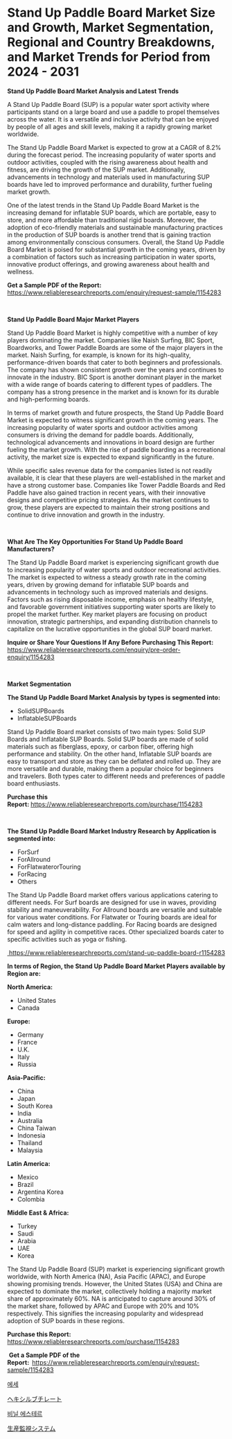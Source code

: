 <p><h1>Stand Up Paddle Board Market Size and Growth, Market Segmentation, Regional and Country Breakdowns, and Market Trends for Period from 2024 -  2031</h1></p><p><strong>Stand Up Paddle Board Market Analysis and Latest Trends</strong></p>
<p><p>A Stand Up Paddle Board (SUP) is a popular water sport activity where participants stand on a large board and use a paddle to propel themselves across the water. It is a versatile and inclusive activity that can be enjoyed by people of all ages and skill levels, making it a rapidly growing market worldwide.</p><p>The Stand Up Paddle Board Market is expected to grow at a CAGR of 8.2% during the forecast period. The increasing popularity of water sports and outdoor activities, coupled with the rising awareness about health and fitness, are driving the growth of the SUP market. Additionally, advancements in technology and materials used in manufacturing SUP boards have led to improved performance and durability, further fueling market growth.</p><p>One of the latest trends in the Stand Up Paddle Board Market is the increasing demand for inflatable SUP boards, which are portable, easy to store, and more affordable than traditional rigid boards. Moreover, the adoption of eco-friendly materials and sustainable manufacturing practices in the production of SUP boards is another trend that is gaining traction among environmentally conscious consumers. Overall, the Stand Up Paddle Board Market is poised for substantial growth in the coming years, driven by a combination of factors such as increasing participation in water sports, innovative product offerings, and growing awareness about health and wellness.</p></p>
<p><strong>Get a Sample PDF of the Report:&nbsp;</strong> <a href="https://www.reliableresearchreports.com/enquiry/request-sample/1154283">https://www.reliableresearchreports.com/enquiry/request-sample/1154283</a></p>
<p>&nbsp;</p>
<p><strong>Stand Up Paddle Board Major Market Players</strong></p>
<p><p>Stand Up Paddle Board Market is highly competitive with a number of key players dominating the market. Companies like Naish Surfing, BIC Sport, Boardworks, and Tower Paddle Boards are some of the major players in the market. Naish Surfing, for example, is known for its high-quality, performance-driven boards that cater to both beginners and professionals. The company has shown consistent growth over the years and continues to innovate in the industry. BIC Sport is another dominant player in the market with a wide range of boards catering to different types of paddlers. The company has a strong presence in the market and is known for its durable and high-performing boards.</p><p>In terms of market growth and future prospects, the Stand Up Paddle Board Market is expected to witness significant growth in the coming years. The increasing popularity of water sports and outdoor activities among consumers is driving the demand for paddle boards. Additionally, technological advancements and innovations in board design are further fueling the market growth. With the rise of paddle boarding as a recreational activity, the market size is expected to expand significantly in the future.</p><p>While specific sales revenue data for the companies listed is not readily available, it is clear that these players are well-established in the market and have a strong customer base. Companies like Tower Paddle Boards and Red Paddle have also gained traction in recent years, with their innovative designs and competitive pricing strategies. As the market continues to grow, these players are expected to maintain their strong positions and continue to drive innovation and growth in the industry.</p></p>
<p>&nbsp;</p>
<p><strong>What Are The Key Opportunities For Stand Up Paddle Board Manufacturers?</strong></p>
<p><p>The Stand Up Paddle Board market is experiencing significant growth due to increasing popularity of water sports and outdoor recreational activities. The market is expected to witness a steady growth rate in the coming years, driven by growing demand for inflatable SUP boards and advancements in technology such as improved materials and designs. Factors such as rising disposable income, emphasis on healthy lifestyle, and favorable government initiatives supporting water sports are likely to propel the market further. Key market players are focusing on product innovation, strategic partnerships, and expanding distribution channels to capitalize on the lucrative opportunities in the global SUP board market.</p></p>
<p><strong>Inquire or Share Your Questions If Any Before Purchasing This Report:</strong> <a href="https://www.reliableresearchreports.com/enquiry/pre-order-enquiry/1154283">https://www.reliableresearchreports.com/enquiry/pre-order-enquiry/1154283</a></p>
<p>&nbsp;</p>
<p><strong>Market Segmentation</strong></p>
<p><strong>The Stand Up Paddle Board Market Analysis by types is segmented into:</strong></p>
<p><ul><li>SolidSUPBoards</li><li>InflatableSUPBoards</li></ul></p>
<p><p>Stand Up Paddle Board market consists of two main types: Solid SUP Boards and Inflatable SUP Boards. Solid SUP boards are made of solid materials such as fiberglass, epoxy, or carbon fiber, offering high performance and stability. On the other hand, Inflatable SUP boards are easy to transport and store as they can be deflated and rolled up. They are more versatile and durable, making them a popular choice for beginners and travelers. Both types cater to different needs and preferences of paddle board enthusiasts.</p></p>
<p><strong>Purchase this Report:&nbsp;</strong><a href="https://www.reliableresearchreports.com/purchase/1154283">https://www.reliableresearchreports.com/purchase/1154283</a></p>
<p>&nbsp;</p>
<p><strong>The Stand Up Paddle Board Market Industry Research by Application is segmented into:</strong></p>
<p><ul><li>ForSurf</li><li>ForAllround</li><li>ForFlatwaterorTouring</li><li>ForRacing</li><li>Others</li></ul></p>
<p><p>The Stand Up Paddle Board market offers various applications catering to different needs. For Surf boards are designed for use in waves, providing stability and maneuverability. For Allround boards are versatile and suitable for various water conditions. For Flatwater or Touring boards are ideal for calm waters and long-distance paddling. For Racing boards are designed for speed and agility in competitive races. Other specialized boards cater to specific activities such as yoga or fishing.</p></p>
<p><a href="https://www.reliableresearchreports.com/stand-up-paddle-board-r1154283">&nbsp;https://www.reliableresearchreports.com/stand-up-paddle-board-r1154283</a></p>
<p><strong>In terms of Region, the Stand Up Paddle Board Market Players available by Region are:</strong></p>
<p>
    <p> <strong> North America: </strong>
        <ul>
            <li>United States</li>
            <li>Canada</li>
        </ul>
        </p> 
    <p> <strong> Europe: </strong>
        <ul>
            <li>Germany</li>
            <li>France</li>
            <li>U.K.</li>
            <li>Italy</li>
            <li>Russia</li>
        </ul>
        </p> 
    <p> <strong> Asia-Pacific: </strong>
        <ul>
            <li>China</li>
            <li>Japan</li>
            <li>South Korea</li>
            <li>India</li>
            <li>Australia</li>
            <li>China Taiwan</li>
            <li>Indonesia</li>
            <li>Thailand</li>
            <li>Malaysia</li>
        </ul>
        </p> 
    <p> <strong> Latin America: </strong>
        <ul>
            <li>Mexico</li>
            <li>Brazil</li>
            <li>Argentina Korea</li>
            <li>Colombia</li>
        </ul>
        </p> 
    <p> <strong> Middle East & Africa: </strong>
        <ul>
            <li>Turkey</li>
            <li>Saudi</li>
            <li>Arabia</li>
            <li>UAE</li>
            <li>Korea</li>
        </ul>
    </p>
    </p>
<p><p>The Stand Up Paddle Board (SUP) market is experiencing significant growth worldwide, with North America (NA), Asia Pacific (APAC), and Europe showing promising trends. However, the United States (USA) and China are expected to dominate the market, collectively holding a majority market share of approximately 60%. NA is anticipated to capture around 30% of the market share, followed by APAC and Europe with 20% and 10% respectively. This signifies the increasing popularity and widespread adoption of SUP boards in these regions.</p></p>
<p><strong>Purchase this Report: </strong><a href="https://www.reliableresearchreports.com/purchase/1154283">https://www.reliableresearchreports.com/purchase/1154283</a></p>
<p>&nbsp;<strong>Get a Sample PDF of the Report:&nbsp;&nbsp;</strong><a href="https://www.reliableresearchreports.com/enquiry/request-sample/1154283">https://www.reliableresearchreports.com/enquiry/request-sample/1154283</a></p>
<p><strong></strong></p>
<p><p><a href="https://medium.com/@honeypie6456/ewse-%EC%8B%9C%EC%9E%A5-%EC%9C%A0%ED%98%95-%EC%9D%91%EC%9A%A9-%EB%B0%8F-%EC%A7%80%EB%A6%AC%EC%97%90-%EB%94%B0%EB%A5%B8-%ED%8F%AC%EA%B4%84%EC%A0%81%EC%9D%B8-%ED%8F%89%EA%B0%80-c9c88b65ba25">에세</a></p><p><a href="https://medium.com/@bulahhamill28/%E3%83%98%E3%82%AD%E3%82%B7%E3%83%AB%E9%85%AA%E9%85%B8%E3%83%96%E3%83%81%E3%83%AC%E3%83%BC%E3%83%88%E5%B8%82%E5%A0%B4%E5%B1%95%E6%9C%9B-%E7%94%A3%E6%A5%AD%E6%A6%82%E8%A6%81%E3%81%A8%E4%BA%88%E6%B8%AC-2024%E5%B9%B4%E3%81%8B%E3%82%892031%E5%B9%B4-553beef2b2c7">ヘキシルブチレート</a></p><p><a href="https://github.com/royErdmtyan906778/Market-Research-Report-List-1/blob/main/718963520754.md">비닐 에스테르</a></p><p><a href="https://medium.com/@jackparker654/%E7%94%9F%E7%94%A3%E3%83%A2%E3%83%8B%E3%82%BF%E3%83%AA%E3%83%B3%E3%82%B0%E3%82%B7%E3%82%B9%E3%83%86%E3%83%A0%E5%B8%82%E5%A0%B4%E3%81%AF-%E5%B8%82%E5%A0%B4%E3%82%B7%E3%82%A7%E3%82%A2-%E5%B8%82%E5%A0%B4%E3%83%88%E3%83%AC%E3%83%B3%E3%83%89-%E5%B8%82%E5%A0%B4%E6%88%90%E9%95%B7%E3%81%AB%E9%96%A2%E3%81%99%E3%82%8B%E6%83%85%E5%A0%B1%E3%82%92%E6%8F%90%E4%BE%9B%E3%81%97%E3%81%BE%E3%81%99-cb97f76578de">生産監視システム</a></p></p>
